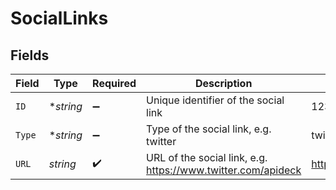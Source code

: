 # SocialLinks


## Fields

| Field                                                        | Type                                                         | Required                                                     | Description                                                  | Example                                                      |
| ------------------------------------------------------------ | ------------------------------------------------------------ | ------------------------------------------------------------ | ------------------------------------------------------------ | ------------------------------------------------------------ |
| `ID`                                                         | **string*                                                    | :heavy_minus_sign:                                           | Unique identifier of the social link                         | 12345                                                        |
| `Type`                                                       | **string*                                                    | :heavy_minus_sign:                                           | Type of the social link, e.g. twitter                        | twitter                                                      |
| `URL`                                                        | *string*                                                     | :heavy_check_mark:                                           | URL of the social link, e.g. https://www.twitter.com/apideck | https://www.twitter.com/apideck                              |